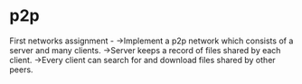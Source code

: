 p2p
===
First networks assignment - 
->Implement a p2p network which consists of a server and many clients.
->Server keeps a record of files shared by each client.
->Every client can search for and download files shared by other peers.
